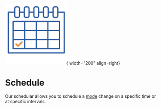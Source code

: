 ![Schedule](../../images/application_schedule.png){ width="200" align=right}

# Schedule

Our schedular allows you to schedule a [mode](modes.md) change on a specific time or at specific intervals.